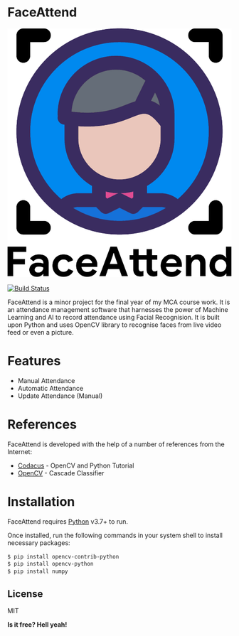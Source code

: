 # FaceAttend

[![N|Solid](https://raw.githubusercontent.com/mayanxoni/FaceAttend/master/FaceAttend.png)](https://github.com/mayanxoni/FaceAttend)

[![Build Status](https://img.shields.io/badge/build%20status-in%20progess-green)](https://github.com/mayanxoni/FaceAttend/issues)

FaceAttend is a minor project for the final year of my MCA course work. It is an attendance management software that harnesses the power of Machine Learning and AI to record attendance using Facial Recognision. It is built upon Python and uses OpenCV library to recognise faces from live video feed or even a picture.

# Features

  - Manual Attendance
  - Automatic Attendance
  - Update Attendance (Manual)

# References

FaceAttend is developed with the help of a number of references from the Internet:

* [Codacus] - OpenCV and Python Tutorial
* [OpenCV] - Cascade Classifier

# Installation

FaceAttend requires [Python](http://python.org/) v3.7+ to run.

Once installed, run the following commands in your system shell to install necessary packages:

```sh
$ pip install opencv-contrib-python
$ pip install opencv-python
$ pip install numpy
```

[//]: # (# Plugins)

[//]: # (Dillinger is currently extended with the following plugins. Instructions on how to use them in your own application are linked below.)

[//]: # (| Plugin | README |)
[//]: # (| ------ | ------ |)
[//]: # (| Dropbox | [plugins/dropbox/README.md][PlDb] |)
[//]: # (| GitHub | [plugins/github/README.md][PlGh] |)
[//]: # (| Google Drive | [plugins/googledrive/README.md][PlGd] |)
[//]: # (| OneDrive | [plugins/onedrive/README.md][PlOd] |)
[//]: # (| Medium | [plugins/medium/README.md][PlMe] |)
[//]: # (| Google Analytics | [plugins/googleanalytics/README.md][PlGa] |)

License
----

MIT


**Is it free? Hell yeah!**

   [OpenCV]: <https://docs.opencv.org/3.4/db/d28/tutorial_cascade_classifier.html>
   [Codacus]: <https://www.youtube.com/playlist?list=PLnjEM1fs09cGGjdCLSue8Kw7GmWDhGlMh>

